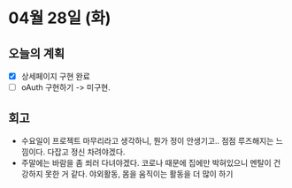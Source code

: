 # 04월 28일 \(화\)

## 오늘의 계획

* [x] 상세페이지 구현 완료
* [ ] oAuth 구현하기 -&gt; 미구현.

## 회고

* 수요일이 프로젝트 마무리라고 생각하니, 뭔가 정이 안생기고.. 점점 루즈해지는 느낌이다. 다잡고 정신 차려야겠다.
* 주말에는 바람을 좀 쐬러 다녀야겠다. 코로나 때문에 집에만 박혀있으니 멘탈이 건강하지 못한 거 같다. 야외활동, 몸을 움직이는 활동을 더 많이 하기

